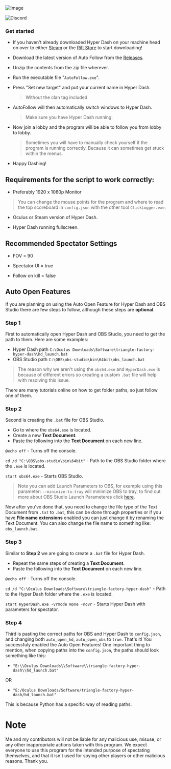 ![Image](https://imgur.com/zRomQ6G.png)

![Discord](https://img.shields.io/discord/1221883772580921344?style=for-the-badge&logo=discord&color=7289DA)

### Get started
- If you haven't already downloaded Hyper Dash on your machine head on over to either [Steam](https://store.steampowered.com/app/1386890/Hyper_Dash/) or the [Rift Store](https://www.meta.com/en-gb/experiences/pcvr/2801247513273368/) to start downloading!

- Download the latest version of Auto Follow from the [Releases](https://github.com/SleepyGabes/AutoFollow/releases).

- Unzip the contents from the zip file wherever.

- Run the executable file "`AutoFollow.exe`".

- Press "Set new target" and put your current name in Hyper Dash.
  > Without the clan tag included.

- AutoFollow will then automatically switch windows to Hyper Dash.
  > Make sure you have Hyper Dash running.

- Now join a lobby and the program will be able to follow you from lobby to lobby.
  > Sometimes you will have to manually check yourself if the program is running correctly. Because it can sometimes get stuck within the menus.

- Happy Dashing!

## Requirements for the script to work correctly:

- Preferably 1920 x 1080p Monitor
> You can change the mouse points for the program and where to read the top scoreboard in `config.json` with the other tool `ClickLogger.exe`.

- Oculus or Steam version of Hyper Dash.

- Hyper Dash running fullscreen.

## Recommended Spectator Settings
- FOV = 90

- Spectator UI = true

- Follow on kill = false

## Auto Open Features

If you are planning on using the Auto Open Feature for Hyper Dash and OBS Studio there are few steps to follow, although these steps are **optional**.

### Step 1
First to automatically open Hyper Dash and OBS Studio, you need to get the path to them. Here are some examples:
- Hyper Dash path `C:\Oculus Downloads\Software\triangle-factory-hyper-dash\hd_launch.bat`
- OBS Studio path `C:\OBS\obs-studio\bin\64bit\obs_launch.bat`

> The reason why we aren't using the `obs64.exe` and `HyperDash.exe` is because of different errors so creating a custom `.bat` file will help with resolving this issue.

There are many tutorials online on how to get folder paths, so just follow one of them.

### Step 2
Second is creating the `.bat` file for OBS Studio. 
- Go to where the `obs64.exe` is located.
- Create a new **Text Document**.
- Paste the following into the **Text Document** on each new line.

`@echo off` - Turns off the console.

`cd /d "C:\OBS\obs-studio\bin\64bit"` - Path to the OBS Studio folder where the `.exe` is located.

`start obs64.exe` - Starts OBS Studio.

> Note you can add Launch Parameters to OBS, for example using this parameter: `--minimize-to-tray` will minimize OBS to tray, to find out more about OBS Studio Launch Parameteres click [here](https://obsproject.com/kb/launch-parameters).

Now after you've done that, you need to change the file type of the Text Document from `.txt` to `.bat`, this can be done through properties or if you have **File name extensions** enabled you can just change it by renaming the Text Document. You can also change the file name to something like: `obs_launch.bat`.

### Step 3
Similar to **Step 2** we are going to create a `.bat` file for Hyper Dash.
- Repeat the same steps of creating a **Text Document**.
- Paste the following into the **Text Document** on each new line.

`@echo off` - Turns off the console.

`cd /d "C:\Oculus Downloads\Software\triangle-factory-hyper-dash"` - Path to the Hyper Dash folder where the `.exe` is located.

`start HyperDash.exe -vrmode None -novr` - Starts Hyper Dash with parameters for spectator.

### Step 4
Third is pasting the correct paths for OBS and Hyper Dash to `config.json`, and changing both `auto_open_hd`, `auto_open_obs` to `true`.
That's it! You successfuly enabled the Auto Open Features!
One important thing to mention, when copying paths into the `config.json`, the paths should look something like this:

- `"E:\\Oculus Downloads\\Software\\triangle-factory-hyper-dash\\hd_launch.bat"`

OR

- `"E:/Oculus Downloads/Software/triangle-factory-hyper-dash/hd_launch.bat"`

This is because Python has a specific way of reading paths.

# Note
Me and my contributors will not be liable for any malicious use, misuse, or any other inappropriate actions taken with this program. We expect everyone to use this program for the intended purpose of spectating themselves, and that it isn't used for spying other players or other malicious reasons. Thank you.
